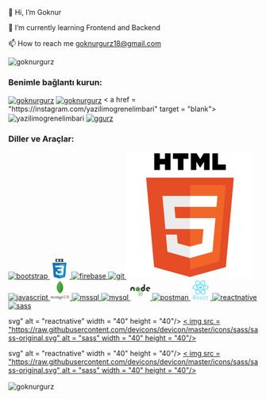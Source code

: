  💞️ Hi, I’m Goknur
  
 🌱 I’m currently learning Frontend and Backend
  
 📫 How to reach me goknurgurz18@gmail.com
 
<p align = "left"> <img src = "https://komarev.com/ghpvc/?username=goknurgurz&label=Profile%20views&color=0e75b6&style=flat" alt = "goknurgurz" /> </p>

<h3 align ="left">Benimle bağlantı kurun:</h3>
<p align="left">
<a href="https://twitter.com/goknurgurz" target="blank"><img align="center" src ="https://raw.githubusercontent.com/rahuldkjain/github-profile-readme-generator/master/src/images/icons/Social/twitter.svg" alt = "goknurgurz" height = "30" genişlik = "40 " /></a>
<a href = "https://linkedin.com/in/goknurgurz" target = "blank"><img align = "center" src = "https://raw.githubusercontent.com/" rahuldkjain/github-profile-readme-generator/master/src/images/icons/Social/linked-in-alt.svg" alt = "goknurgurz" height = "30" genişlik = "40" /></a>
< a href = "https://instagram.com/yazilimogrenelimbari" target = "blank"><img align = "center" src = "https://raw.githubusercontent.com/rahuldkjain/github-profile-readme-generator/ master/src/images/icons/Social/instagram.svg" alt = "yazilimogrenelimbari" height = "30" genişlik = "40" /></a>
<a href = "https://discord.gg/ggurz" target = "blank"><img align = "center" src = "https://raw.githubusercontent.com/rahuldkjain/github-profile-readme-generator/master/src/images/icons/Social/discord.svg" alt = "ggurz" height = "30" width = "40" /></a>
</p>

<h3 align = "left"> Diller ve Araçlar:</h3>
<p align = "left"> <a href = "https://getbootstrap.com" target = "_blank" rel = "noreferrer"> <img src = "https://raw.githubusercontent.com/devicons/devicon /master/icons/bootstrap/bootstrap-plain-wordmark.svg" alt = "bootstrap" width = "40" height = "40"/> </a> <a href = "https://www.w3schools.com /css/" target = "_blank" rel = "noreferrer"> <img src = "https://raw.githubusercontent.com/devicons/devicon/master/icons/css3/css3-original-wordmark.svg" alt= "css3" width = "40" height = "40"/> </a> <a href = "https://firebase.google.com/" target = "_blank" rel = "noreferrer"> <img src= "https://www.vectorlogo.zone/logos/firebase/firebase-icon.svg" alt = "firebase" width = "40" height = "40"/> </a> <a href = "https:/ /git-scm.com/" target = "_blank" rel = "noreferrer"> <img src = "https://www.vectorlogo.zone/logos/git-scm/git-scm-icon.svg" alt= "git" genişlik = "40" yükseklik = "40"/> </a> <a href = "https://www.w3.org/html/" target = "_blank" rel = "noreferrer"> <img src = "https://raw.githubusercontent.com/devicons/devicon/master/icons/html5/html5-original-wordmark.svg" alt = "html5" genişlik = "40" yükseklik = "40"/> </ a> <a href = "https://developer.mozilla.org/en-US/docs/Web/JavaScript" target = "_blank" rel = "noreferrer"> <img src = "https://raw.githubusercontent .com/devicons/devicon/master/icons/javascript/javascript-original.svg" alt = "javascript" width = "40" height = "40"/> </a> <a href = "https://www .mongodb.com/" target = "_blank" rel = "noreferrer"> <img src = "https://raw.githubusercontent.com/devicons/devicon/master/icons/mongodb/mongodb-original-wordmark.svg" alt = "mongodb" width = "40" height = "40"/> </a> <a href = "https://www.microsoft.com/en-us/sql-server" target = "_blank" rel ="noreferrer"> <img src = "https://www.svgrepo.com/show/303229/microsoft-sql-server-logo.svg" alt = "mssql" width = "40" height = "40"/ > </a> <a href = "https://www.mysql.com/" target = "_blank" rel = "noreferrer"> <img src = "https://raw.githubusercontent.com/devicons/devicon /master/icons/mysql/mysql-orijinal-kelime işareti.svg" alt = "mysql" width = "40" height = "40"/> </a> <a href = "https://nodejs.org" target = "_blank" rel = "noreferrer"> <img src ="https://raw.githubusercontent.com/devicons/devicon/master/icons/nodejs/nodejs-original-wordmark.svg" alt="nodejs" width="40" height="40"/> </a > <a href = "https://postman.com" target = "_blank" rel = "noreferrer"> <img src = "https://www.vectorlogo.zone/logos/getpostman/getpostman-icon.svg" alt = "postman" width = "40" height = "40"/> </a> <a href = "https://reactjs.org/" target = "_blank" rel = "noreferrer"> <img src= "https://raw.githubusercontent.com/devicons/devicon/master/icons/react/react-original-wordmark.svg" alt = "react" width = "40" height = "40"/> </a> <a href = "https://reactnative.dev/" target = "_blank" rel = "noreferrer"> <img src = "https://reactnative.dev/img/header_logo.svg" alt = "reactnative" genişlik ="40" height = "40"/> </a> <a href = "https://sass-lang.com" target = "_blank" rel = "noreferrer"> <img src = "https:// raw.githubusercontent.com/devicons/devicon/master/icons/sass/sass-original.svg" alt = "sass" width = "40" height = "40"/> </a> </p>svg" alt = "reactnative" width = "40" height = "40"/> </a> <a href = "https://sass-lang.com" target = "_blank" rel = "noreferrer"> < img src = "https://raw.githubusercontent.com/devicons/devicon/master/icons/sass/sass-original.svg" alt = "sass" width = "40" height = "40"/> </a > </p>svg" alt = "reactnative" width = "40" height = "40"/> </a> <a href = "https://sass-lang.com" target = "_blank" rel = "noreferrer"> < img src = "https://raw.githubusercontent.com/devicons/devicon/master/icons/sass/sass-original.svg" alt = "sass" width = "40" height = "40"/> </a > </p>

<p> <img align = "center" src = "https://github-readme-stats.vercel.app/api?username=goknurgurz&show_icons=true&locale=en" alt = "goknurgurz" /></p>



